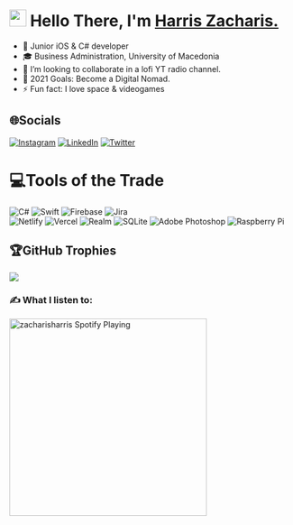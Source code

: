 <h1 align="left"><img src="https://raw.githubusercontent.com/sidbelbase/sidbelbase/master/wave.gif" width="30px"><strong> Hello There, I'm <a href="http://instagram.com/zacharisharris">Harris Zacharis.</a></strong>
</h1>

- 🌱 Junior iOS & C# developer
- 🎓 Business Administration, University of Macedonia
- 👯 I’m looking to collaborate in a lofi YT radio channel.
- 🥅 2021 Goals: Become a Digital Nomad.
- ⚡ Fun fact: I love space & videogames


## 🌐Socials
[![Instagram](https://img.shields.io/badge/Instagram-%23E4405F.svg?logo=Instagram&logoColor=white)](https://instagram.com/zacharisharris)  [![LinkedIn](https://img.shields.io/badge/LinkedIn-%230077B5.svg?logo=linkedin&logoColor=white)](https://linkedin.com/in/zacharisharris)  [![Twitter](https://img.shields.io/badge/Twitter-%231DA1F2.svg?logo=Twitter&logoColor=white)](https://twitter.com/zacharisharris) 

  
# 💻Tools of the Trade
![C#](https://img.shields.io/badge/c%23-%23239120.svg?style=for-the-badge&logo=c-sharp&logoColor=white) ![Swift](https://img.shields.io/badge/swift-F54A2A?style=for-the-badge&logo=swift&logoColor=white) ![Firebase](https://img.shields.io/badge/firebase-%23039BE5.svg?style=for-the-badge&logo=firebase) 
 ![Jira](https://img.shields.io/badge/jira-%230A0FFF.svg?style=for-the-badge&logo=jira&logoColor=white) <br>
 ![Netlify](https://img.shields.io/badge/netlify-%23000000.svg?style=for-the-badge&logo=netlify&logoColor=#00C7B7) ![Vercel](https://img.shields.io/badge/vercel-%23000000.svg?style=for-the-badge&logo=vercel&logoColor=white) ![Realm](https://img.shields.io/badge/Realm-39477F?style=for-the-badge&logo=realm&logoColor=white) ![SQLite](https://img.shields.io/badge/sqlite-%2307405e.svg?style=for-the-badge&logo=sqlite&logoColor=white) ![Adobe Photoshop](https://img.shields.io/badge/adobephotoshop-%2331A8FF.svg?style=for-the-badge&logo=adobephotoshop&logoColor=white) ![Raspberry Pi](https://img.shields.io/badge/-RaspberryPi-C51A4A?style=for-the-badge&logo=Raspberry-Pi)


## 🏆GitHub Trophies
![](https://github-profile-trophy.vercel.app/?username=zacharisharris&theme=darkhub&no-frame=false&no-bg=false&margin-w=4)



### ✍️ What I listen to:
 [<img src="https://spotify-readme-widget.vercel.app/api/spotify-playing" alt="zacharisharris Spotify Playing" width="350" />](https://open.spotify.com/user/zaxarisharris)









